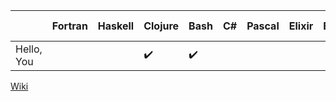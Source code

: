 |  | Fortran | Haskell | Clojure | Bash | C# | Pascal | Elixir | Erlang | Common Lisp | F# | Racket | OCaml | Go | Groovy | C | C++ | Python | Ruby | Java | Scala | R | Coffeescript | JavaScript | Perl | PHP | Lua | Objective-C | Smalltalk |  
| ------------------ | --------- | ---- | ----------------------- | ---- |---- |---- |---- |---- |---- |---- |---- |---- |---- | ---- | ----- | ---- | ----------------------- | ---- |---- |---- |---- |---- |---- |---- |---- |---- |---- |---- |
|Hello, You|||:heavy_check_mark:|:heavy_check_mark:|||||:heavy_check_mark:||||||:heavy_check_mark:|||||||||||||

[Wiki](https://github.com/SamPutnam/Short-Programs-and-Lots-of-Languages/wiki)
